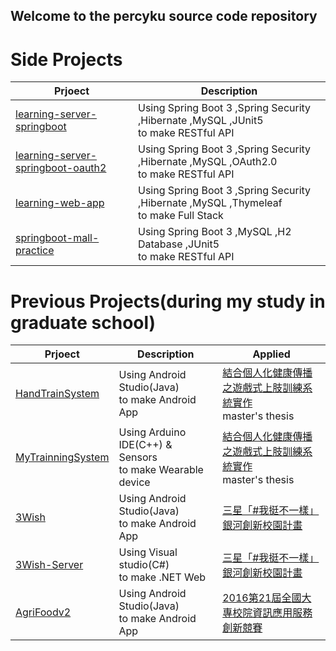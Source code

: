 ## Welcome to the percyku source code repository

# Side Projects

| Prjoect                                                                                           | Description                                                                               |
|---------------------------------------------------------------------------------------------------|-------------------------------------------------------------------------------------------|
| [learning-server-springboot](https://github.com/percyku/learning-server-springboot)               | Using Spring Boot 3 ,Spring Security ,Hibernate ,MySQL ,JUnit5 <br/>to make RESTful API   |
| [learning-server-springboot-oauth2](https://github.com/percyku/learning-server-springboot-oauth2) | Using Spring Boot 3 ,Spring Security ,Hibernate ,MySQL ,OAuth2.0 <br/>to make RESTful API |
| [learning-web-app](https://github.com/percyku/learning-web-app)                                   | Using Spring Boot 3 ,Spring Security ,Hibernate ,MySQL ,Thymeleaf <br/>to make Full Stack |
| [springboot-mall-practice](https://github.com/percyku/springboot-mall-practice)                   | Using Spring Boot 3 ,MySQL ,H2 Database ,JUnit5 <br/>to make RESTful API                  |


# Previous Projects(during my study in graduate school)

| Prjoect                                                           | Description                                                  | Applied                                                                                                                                                             | 
|-------------------------------------------------------------------|--------------------------------------------------------------|---------------------------------------------------------------------------------------------------------------------------------------------------------------------|
| [HandTrainSystem](https://github.com/percyku/HandTrainSystem2)    | Using Android Studio(Java)<br/>to make Android App           | [結合個人化健康傳播之遊戲式上肢訓練系統實作](https://ndltd.ncl.edu.tw/cgi-bin/gs32/gsweb.cgi/login?o=dnclcdr&s=id=%22105NTPT0787030%22.&searchmode=basic)<br/>master's thesis|
| [MyTrainningSystem](https://github.com/percyku/MyTrainningSystem) | Using Arduino IDE(C++) & Sensors<br/>to make Wearable device | [結合個人化健康傳播之遊戲式上肢訓練系統實作](https://ndltd.ncl.edu.tw/cgi-bin/gs32/gsweb.cgi/login?o=dnclcdr&s=id=%22105NTPT0787030%22.&searchmode=basic)<br/>master's thesis|
| [3Wish](https://github.com/percyku/3Wish)                         | Using Android Studio(Java)<br/>to make Android App           | [三星「#我挺不一樣」銀河創新校園計畫](https://contest.bhuntr.com/tw/builderaliasab3fb959aa4e43c0a77065b01d99ca51/)                                                         |
| [3Wish-Server](https://github.com/percyku/3Wish-Server)           | Using Visual studio(C#)<br/>to make .NET Web                 | [三星「#我挺不一樣」銀河創新校園計畫](https://contest.bhuntr.com/tw/builderaliasab3fb959aa4e43c0a77065b01d99ca51/)                                                         |
| [AgriFoodv2](https://github.com/percyku/AgriFoodv2)               | Using Android Studio(Java)<br/>to make Android App           | [2016第21屆全國大專校院資訊應用服務創新競賽](https://bhuntr.com/tw/competitions/competitionalias4760071463555654)                                                           |


<!--
**percyku/percyku** is a ✨ _special_ ✨ repository because its `README.md` (this file) appears on your GitHub profile.

Here are some ideas to get you started:

- 🔭 I’m currently working on ...
- 🌱 I’m currently learning ...
- 👯 I’m looking to collaborate on ...
- 🤔 I’m looking for help with ...
- 💬 Ask me about ...
- 📫 How to reach me: ...
- 😄 Pronouns: ...
- ⚡ Fun fact: ...
-->
